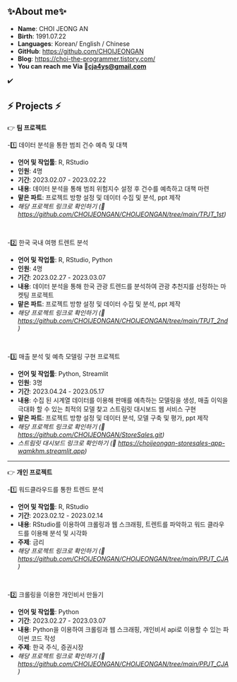 ## ✨About me✨

- **Name**: CHOI JEONG AN
- **Birth**: 1991.07.22
- **Languages**: Korean/ English / Chinese
- **GitHub**: https://github.com/CHOIJEONGAN
- **Blog**: https://choi-the-programmer.tistory.com/
- **You can reach me Via 💌cja4ys@gmail.com**

✔️

## ⚡ Projects ⚡

:point_right: **팀 프로젝트**

-1️⃣ 데이터 분석을 통한 범죄 건수 예측 및 대책

- **언어 및 작업툴**: R, RStudio
- **인원**: 4명
- **기간**: 2023.02.07 - 2023.02.22
- **내용**: 데이터 분석을 통해 범죄 위험지수 설정 후 건수를 예측하고 대책 마련
- **맡은 파트**: 프로젝트 방향 설정 및 데이터 수집 및 분석, ppt 제작
- _해당 프로젝트 링크로 확인하기 (🔗 https://github.com/CHOIJEONGAN/CHOIJEONGAN/tree/main/TPJT_1st)_

<br>

-2️⃣ 한국 국내 여행 트렌트 분석

- **언어 및 작업툴**: R, RStudio, Python
- **인원**: 4명
- **기간**: 2023.02.27 - 2023.03.07
- **내용**: 데이터 분석을 통해 한국 관광 트렌드를 분석하여 관광 추천지를 선정하는 마켓팅 프로젝트
- **맡은 파트**: 프로젝트 방향 설정 및 데이터 수집 및 분석, ppt 제작
- _해당 프로젝트 링크로 확인하기 (🔗 https://github.com/CHOIJEONGAN/CHOIJEONGAN/tree/main/TPJT_2nd)_

<br>

-3️⃣ 매출 분석 및 예측 모델링 구현 프로젝트

- **언어 및 작업툴**: Python, Streamlit
- **인원**: 3명
- **기간**: 2023.04.24 - 2023.05.17
- **내용**: 수집 된 시계열 데이터를 이용해 판매를 예측하는 모델링을 생성, 매출 이익을 극대화 할 수 있는 최적의 모델 찾고 스트림릿 대시보드 웹 서비스 구현
- **맡은 파트**: 프로젝트 방향 설정 및 데이터 분석, 모델 구축 및 평가, ppt 제작
- _해당 프로젝트 링크로 확인하기 (🔗 https://github.com/CHOIJEONGAN/StoreSales.git)_
- _스트림릿 대시보드 링크로 확인하기 (🔗 https://choijeongan-storesales-app-wamkhm.streamlit.app)_

---

:point_right: **개인 프로젝트**

-1️⃣ 워드클라우드를 통한 트렌드 분석

- **언어 및 작업툴**: R, RStudio
- **기간**: 2023.02.12 - 2023.02.14
- **내용**: RStudio를 이용하여 크롤링과 웹 스크래핑, 트렌트를 파악하고 워드 클라우드를 이용해 분석 및 시각화
- **주제**: 금리
- _해당 프로젝트 링크로 확인하기 (🔗 https://github.com/CHOIJEONGAN/CHOIJEONGAN/tree/main/PPJT_CJA)_

<br>

-2️⃣ 크롤링을 이용한 개인비서 만들기

- **언어 및 작업툴**: Python
- **기간**: 2023.02.27 - 2023.03.07
- **내용**: Python을 이용하여 크롤링과 웹 스크래핑, 개인비서 api로 이용할 수 있는 파이썬 코드 작성
- **주제**: 한국 주식, 증권시장
- _해당 프로젝트 링크로 확인하기 (🔗 https://github.com/CHOIJEONGAN/CHOIJEONGAN/tree/main/PPJT_CJA)_
